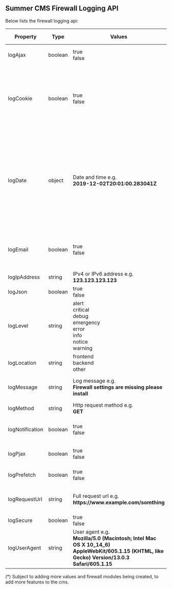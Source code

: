 ## Summer CMS Firewall Logging API

Below lists the firewall logging api:

<table>
    <thead>
        <tr>
            <th>Property</th>
            <th>Type</th>
            <th>Values</th>
            <th>Required or Recommended</th>
            <th>Description</th>
        </tr>
    </thead>
    <tbody>
        <tr>
            <td>logAjax</td>
            <td>boolean</td>
            <td>true<br>false</td>
            <td>Recommended</td>
            <td>Determine if the request was the result of an AJAX call.</td>
        </tr>
        <tr>
            <td>logCookie</td>
            <td>boolean</td>
            <td>true<br>false</td>
            <td>Recommended</td>
            <td>Checks to see if the firewall cookie is present (only runs on HTTPS secure servers).<br><strong>Note:</strong>The firewall encrypted cookie is only installed on secure server connections and will not be installed on a HTTP server.</td>
        </tr>
        <tr>
            <td>logDate</td>
            <td>object</td>
            <td>Date and time e.g.<br><strong>2019-12-02T20:01:00.283041Z</strong></td>
            <td>Recommended</td>
            <td>The date and time when the log was created or updated (the <strong>logDate</strong> is set to ISO-8601 format as default).<br><strong>Note:</strong> Before Laravel 7, dates would be serialized to a format like the following: <strong>2019-12-02 20:01:00</strong>. From Laravel 7, dates serialized using the new format will appear like: <strong>2019-12-02T20:01:00.283041Z</strong>.</td>
        </tr>
        <tr>
            <td>logEmail</td>
            <td>boolean</td>
            <td>true<br>false</td>
            <td>Recommended</td>
            <td>When set to <strong>true</strong> the firewall will send the log details to the Summer CMS admin/webmaster's email address.</td>
        </tr>
        <tr>
            <td>logIpAddress</td>
            <td>string</td>
            <td>IPv4 or IPv6 address e.g.<br><strong>123.123.123.123</strong></td>
            <td>Recommended</td>
            <td>Get the request client's IP address.</td>
        </tr>
        <tr>
            <td>logJson</td>
            <td>boolean</td>
            <td>true<br>false</td>
            <td>Recommended</td>
            <td>Determine if the request is sending JSON.</td>
        </tr>
        <tr>
            <td>logLevel</td>
            <td>string</td>
            <td>alert<br>critical<br>debug<br>emergency<br>error<br>info<br>notice<br>warning</td>
            <td>Required</td>
            <td>The logger provides the eight logging levels defined in <a href="https://datatracker.ietf.org/doc/html/rfc5424">RFC 5424</a>.</td>
        </tr>
        <tr>
            <td>logLocation</td>
            <td>string</td>
            <td>frontend<br>backend<br>other</td>
            <td>Required</td>
            <td>Determines the firewall location where the log took place.</td>
        </tr>
        <tr>
            <td>logMessage</td>
            <td>string</td>
            <td>Log message e.g.<br><strong>Firewall settings are missing please install</strong></td>
            <td>Required</td>
            <td>A log message in general is a text string with an abundance of contextual information.</td>
        </tr>
        <tr>
            <td>logMethod</td>
            <td>string</td>
            <td>Http request method e.g.<br><strong>GET</strong></td>
            <td>Recommended</td>
            <td>Get the http request method.</td>
        </tr>
        <tr>
            <td>logNotification</td>
            <td>boolean</td>
            <td>true<br>false</td>
            <td>Recommended</td>
            <td>When set to <strong>true</strong> the firewall will indicate the notification in the side panel.</td>
        </tr>
        <tr>
            <td>logPjax</td>
            <td>boolean</td>
            <td>true<br>false</td>
            <td>Recommended</td>
            <td>Determine if the request is the result of an PJAX call.</td>
        </tr>
        <tr>
            <td>logPrefetch</td>
            <td>boolean</td>
            <td>true<br>false</td>
            <td>Recommended</td>
            <td>Determine if the request is the result of an prefetch call.</td>
        </tr>
        <tr>
            <td>logRequestUrl</td>
            <td>string</td>
            <td>Full request url e.g.<br><strong>https://www.example.com/somthing</strong></td>
            <td>Recommended</td>
            <td>Get the full URL for the request with the added query string parameters.</td>
        </tr>
        <tr>
            <td>logSecure</td>
            <td>boolean</td>
            <td>true<br>false</td>
            <td>Recommended</td>
            <td>Determine if the request is over HTTPS.</td>
        </tr>
        <tr>
            <td>logUserAgent</td>
            <td>string</td>
            <td>User agent e.g.<br><strong>Mozilla/5.0 (Macintosh; Intel Mac OS X 10_14_6) AppleWebKit/605.1.15 (KHTML, like Gecko) Version/13.0.3 Safari/605.1.15</strong></td>
            <td>Recommended</td>
            <td>Get the client user agent.</td>
        </tr>
    </tbody>
</table>

(*) Subject to adding more values and firewall modules being created, to add more features to the cms.
